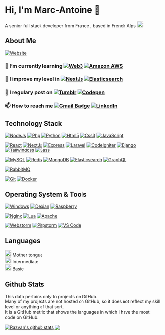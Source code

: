 
# Hi, I'm Marc-Antoine  👋

A senior full stack developer from France , based in French Alps <img src="https://flagcdn.com/fr.svg" width="20" alt="Francais">

## About Me
[![Website](https://img.shields.io/badge/Website-marcantoinedutoit.com-326CE5?style=flat-square)](http://www.marcantoinedutoit.com)

### 🌱 I’m currently learning  [![Web3](https://img.shields.io/badge/web3.js-F16822?style=flat-square&logo=web3.js&logoColor=white)](https://github.com/ChainSafe/web3.js#readme/) [![Amazon AWS](https://img.shields.io/badge/Amazon_AWS-FF9900?style=flat-square&logo=amazonaws&logoColor=white)](https://aws.amazon.com/fr/)

### 🧐 I improve my level in [![NextJs](https://img.shields.io/badge/next.js-000000?style=flat-square&logo=nextdotjs&logoColor=white)](https://nextjs.org/) [![Elasticsearch](https://img.shields.io/badge/-Elasticsearch-005571?style=flat-square&logo=Elasticsearch&logoColor=ffffff)](https://www.elastic.co/)

### 📝 I regulary post on  [![Tumblr](https://img.shields.io/badge/Tumblr-%2336465D.svg?&style=flat-square&logo=Tumblr&logoColor=white)](https://mad-webdev.tumblr.com/) [![Codepen](https://img.shields.io/badge/Codepen-000000?style=flat-squar&logo=codepen&logoColor=white)](https://codepen.io/dhakvehm)


### 📫 How to reach me [![Gmail Badge](https://img.shields.io/badge/-gmail-c14438?style=flat-square&logo=Gmail&logoColor=ffffff)](mailto:marc.antoine.dutoit@gmail.com) [![LinkedIn](https://img.shields.io/badge/LinkedIn-0077B5?style=flat-square&logo=linkedin&logoColor=white)](https://www.linkedin.com/in/marc-antoine-dutoit-7729b35a)

## Technology Stack
[![NodeJs](https://img.shields.io/badge/Node.js-339933?style=flat-square&logo=nodedotjs&logoColor=white)](https://nodejs.org/)
[![Php](https://img.shields.io/badge/PHP-777BB4?style=flat-square&logo=php&logoColor=white)](https://www.php.net/)
[![Python](https://img.shields.io/badge/-Python-3776AB?style=flat-square&logo=python&logoColor=ffffff)](https://www.python.org/)
[![Html5](https://img.shields.io/badge/HTML5-E34F26?style=flat-square&logo=html5&logoColor=white)](https://html5.org/)
[![Css3](https://img.shields.io/badge/CSS3-1572B6?style=flat-square&logo=css3&logoColor=white)](https://developer.mozilla.org/fr/docs/Web/CSS)
[![JavaScript](https://img.shields.io/badge/-JavaScript-%23F7DF1C?style=flat-square&logo=javascript&logoColor=000000&labelColor=%23F7DF1C&color=%23FFCE5A)](https://www.javascript.com/)

[![React](https://img.shields.io/badge/React-20232A?style=flat-square&logo=react&logoColor=61DAFB)](https://reactjs.org/)
[![NextJs](https://img.shields.io/badge/next.js-000000?style=flat-square&logo=nextdotjs&logoColor=white)](https://nextjs.org/)
[![Express](https://img.shields.io/badge/Express.js-000000?style=flat-square&logo=express&logoColor=white)](https://expressjs.com/)
[![Laravel](https://img.shields.io/badge/Laravel-FF2D20?style=flat-square&logo=laravel&logoColor=white)](https://laravel.com/)
[![CodeIgniter](https://img.shields.io/badge/Codeigniter-EF4223?style=flat-square&logo=codeigniter&logoColor=white)](https://codeigniter.com/)
[![Django](https://img.shields.io/badge/-Django-092E20?style=flat-square&logo=Django&logoColor=ffffff)](https://www.djangoproject.com/)
[![Tailwindcss](https://img.shields.io/badge/Tailwind_CSS-38B2AC?style=flat-square&logo=tailwind-css&logoColor=white)](https://tailwindcss.com/)
[![Sass](https://img.shields.io/badge/Sass-CC6699?style=flat-square&logo=sass&logoColor=white)](https://sass-lang.com/)

[![MySQL](https://img.shields.io/badge/-MySQL-4479A1?style=flat-square&logo=MySQL&logoColor=ffffff)](https://www.mysql.com/)
[![Redis](https://img.shields.io/badge/-Redis-DC382D?style=flat-square&logo=Redis&logoColor=ffffff)](https://redis.io/)
[![MongoDB](https://img.shields.io/badge/-MongoDB-47A248?style=flat-square&logo=MongoDB&logoColor=ffffff)](https://www.mongodb.com/)
[![Elasticsearch](https://img.shields.io/badge/-Elasticsearch-005571?style=flat-square&logo=Elasticsearch&logoColor=ffffff)](https://www.elastic.co/)
[![GraphQL](https://img.shields.io/badge/GraphQl-E10098?style=flat-square&logo=graphql&logoColor=white)](https://graphql.org/)

[![RabbitMQ](https://img.shields.io/badge/-RabbitMQ-FF6600?style=flat-square&logo=RabbitMQ&logoColor=ffffff)](https://www.rabbitmq.com/)

[![Git](https://img.shields.io/badge/-Git-%23F05032?style=flat-square&logo=git&logoColor=%23ffffff)](https://git-scm.com/)
[![Docker](https://img.shields.io/badge/-Docker-2496ED?style=flat-square&logo=docker&logoColor=ffffff)](https://www.docker.com/)

## Operating System & Tools
[![Windows](https://img.shields.io/badge/Windows-0078D6?style=flat-square&logo=windows&logoColor=white)](https://www.microsoft.com/windows)
[![Debian](https://img.shields.io/badge/Debian-A81D33?style=flat-square&logo=debian&logoColor=white)](https://www.debian.org/index.fr.html)
[![Raspberry](https://img.shields.io/badge/Raspberry%20Pi-A22846?style=flat-square&logo=Raspberry%20Pi&logoColor=white)](https://www.raspberrypi.com/software/operating-systems/)

[![Nginx](https://img.shields.io/badge/Nginx-009639?style=flat-square&logo=nginx&logoColor=white)](https://www.nginx.com/)
[![Lua](https://img.shields.io/badge/Lua-2C2D72?style=flat-square&logo=lua&logoColor=white)](https://www.nginx.com/resources/wiki/modules/lua/)
[![Apache](https://img.shields.io/badge/Apache-D22128?style=flat-square&logo=Apache&logoColor=white)](https://httpd.apache.org/)

[![Webstorm](https://img.shields.io/badge/IDE-WebStorm-000000?style=flat-square&logo=WebStorm&logoColor=white)](https://www.jetbrains.com/webstorm/)
[![Phpstorm](http://img.shields.io/badge/IDE-PHPStorm-181717?style=flat-squaree&logo=phpstorm&logoColor=white)](https://www.jetbrains.com/phpstorm/)
[![VS Code](https://img.shields.io/badge/IDE-VSCode-%23007ACC?style=flat-square&logo=Visual-studio-code)](https://code.visualstudio.com/)


## Languages

<img src="https://flagcdn.com/fr.svg" width="20" alt="Francais"> Mother tongue   
<img src="https://flagcdn.com/us.svg" width="20" alt="English"> Intermediate   
<img src="https://flagcdn.com/it.svg" width="20" alt="Italian"> Basic   

## Github Stats 
This data pertains only to projects on GitHub.   
Many of my projects are not hosted on GitHub, so it does not reflect my skill level or anything of that sort.  
It is a GitHub metric that shows the languages in which I have the most code on GitHub.

<a href="https://github.com/marcantoinedutoit">
  <img align="center" src="https://github-readme-stats.vercel.app/api?username=marcantoinedutoit&show_icons=true&include_all_commits=true&theme=radical" alt="Razvan's github stats" />
</a>
<a href="https://github.com/marcantoinedutoit">
  <img align="center" src="https://github-readme-stats.vercel.app/api/top-langs/?username=marcantoinedutoit&layout=compact&theme=radical&langs_count=8" />
</a>
